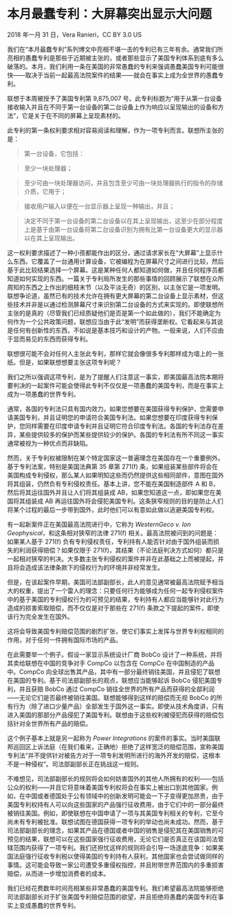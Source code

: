 # 本月最蠢专利：大屏幕突出显示大问题

2018 年一月 31 日，Vera Ranieri，CC BY 3.0 US

我们在“本月最蠢专利”系列博文中亮相不堪一击的专利已有三年有余。通常我们所亮相的愚蠢专利是那些于近期被主张的，或者那些显示了美国专利体系到底有多么破落的。本月，我们利用一条在美国的非常愚蠢的专利来强调愚蠢美国专利可能很快——取决于当前一起最高法院案件的结果——就会在事实上成为全世界的愚蠢专利。

联想于本周被授予了美国专利第 9,875,007 号。此专利标题为“用于从第一台设备接收输入并且在不同于第一台设备的第二台设备上作为响应以呈现输出的设备和方法”，它是关于在不同的屏幕上呈现素材的。

此专利的第一条权利要求相对容易阅读和理解，作为一项专利而言。联想所主张的是：

> 第一台设备，它包括：

> 至少一块处理器；

> 至少可由一块处理器访问，并且包含至少可由一块处理器执行的指令的存储介质，它用于；

> 接收用户输入以便在一台显示器上呈现一种输出，并且；

> 决定不同于第一台设备的第二台设备以在其上呈现输出，这至少在部分程度上是基于由第一台设备将第二台设备识别为拥有比第一台设备更大的显示器以在其上呈现输出。

这一权利要求描述了一种小孩都能作出的区分，通过请求家长在“大屏幕”上显示什么东西。它覆盖了一台通用计算设备，它被编程为在屏幕尺寸之间进行比较，然后基于此比较结果选择一个屏幕。这是某种任何人都知道如何做，并且任何程序员都知道如何实现的东西。一篇关于专利局所发生的那些事情的回顾展示了联想在众所周知的东西之上作出的细枝末节（以及平淡无奇）的区别，以主张它是一项发明。联想争论道，虽然已有的技术允许在拥有更大屏幕的第二台设备上显示素材，但这些技术并非是以通过检测屏幕尺寸来识别第二台设备的方式来实现的。即使联想所主张的是真的（尽管我们已经质疑他们是否是第一个如此做的），我们不能确定为何作为一个公共政策问题，联想应当由于此“发明”而获得垄断权。它看起来与其说是任何有创新性的东西，不如说是基本技巧和设计的产物。一般来说，人们不应由于显而易见的东西而获得专利。

联想很可能不会对任何人主张此专利，那样它就会像很多专利那样成为墙上的一张纸。但是，如果联想想要主张这项专利呢？

我们之所以强调这项专利，是为了提醒人们注意这一事实，即美国最高法院本期将要判决的一起案件可能会使得此专利不仅仅是一项愚蠢的美国专利，而是在事实上成为一项愚蠢的世界专利。

通常，各国的专利法只具有国内效力。如果您想要在美国获得专利保护，您需要申请美国专利，并且证明您的申请符合美国专利法。如果您想要在印度获得专利保护，您同样需要在印度申请专利并且证明它符合印度专利法。各国的专利法存在差异，某些提供较多的保护而某些提供较少的保护。各国的专利法有所不同这一事实通常被视为一种优点而非缺陷。

然而，关于专利权被限制在某个特定国家这一普遍理念在美国存在一个重要例外。基于专利法案，特别是美国法典第 35 章第 271(f) 条，如果组装某些部件将会在美国构成专利侵权，那么某人如果明知这些而仍然提供这些相同部件，意图在国外将其组装，仍然负有专利侵权责任。基本上讲，您不能在美国制造部件 A 和 B，然后将其运往国外并且让人们将其组装成 AB，如果您知道这一点，即如果您在美国将其组装成 AB 再运往国外将会侵犯美国专利。这条狭窄规则的目的是防止人们将某个过程的最后一步带到国外，此时他们可以有意如此做以逃避美国专利权。

有一起新案件正在美国最高法院进行中，它称为 _WesternGeco v. Ion Geophysical_，和这条相对狭窄的法律 271(f) 相关。最高法院被问到的问题是：如果某人基于 271(f) 负有专利侵权责任，专利持有人能否针对由于国外组装而损失的利润获得赔偿？如果仅限于 271(f)，其结果（不论法庭判决方式如何）都只是一起相对狭窄的判决。大多数主张专利侵权的案件并非在此基础之上而被提起，并且将会造成该法律条款下的侵权行为的环境并非经常发生。

但是，在该起案件早期，美国司法部副部长，此人的意见通常被最高法院赋予相当大的权重，提出了一个雷人的理念：只要任何行为能够成为任何一起专利侵权案件中的基于美国的专利侵权行为的可预见的结果，专利持有人都应当能够针对此行为造成的损害索取赔偿，而不仅仅是对于那些在 271(f) 条款之下提起的案件，即使该行为完全发生在国外。

这将会导致美国专利赔偿范围的剧烈扩张，使它们事实上发挥与世界专利权相同的作用，对于任何一件拥有国际市场的产品。

在此需要举一个例子。假设一家显示系统设计厂商 BobCo 设计了一种系统，并将其卖给联想在中国的竞争对手 CompCo 以包含在 CompCo 在中国制造的产品中。CompCo 向全球出售其产品，其中有一部分最终销往美国，并且侵犯了联想在美国的专利。基于司法部副部长的观点，联想应当能够起诉 BobCo 侵犯美国专利，并且获赔 BobCo 通过 CompCo 销往全世界的所有产品而获得的全部利润——无论它们是否最终被销往美国。联想能够得到这样的赔偿而无视 BobCo 的所有行为（除了进口少量产品）全部发生于国外这一事实。即使从技术角度讲，只有进入美国的那部分产品侵犯了美国专利。联想由于这些权利被侵犯而获得的赔偿包括针对全世界所有产品的赔偿。

这个例子基本上就是另一起称为 _Power Integrations_ 的案件的事实。当时美国联邦巡回区上诉法庭（在我们看来，正确地）拒绝了这样宽泛的赔偿范围，宣称美国专利法“并不提供针对被告方对于一项专利发明所进行的海外开发的赔偿，这根本不是一种侵权”。司法部副部长正在挑战这一规则。

不难想见，司法部副部长的规则将会如何妨害国外的其他人所拥有的权利——包括公众的权利——并且它将意味着美国专利权将会在事实上被出口到其他国家。例如，在中国或者德国处于公有领域中的创新发明可能会一下子变得更加昂贵，由于美国专利权持有人可以向这些国家的产品强行征收费用，由于它们中的一部分最终被销往美国。例如，即使联想在中国申请了一项与其美国专利相关的专利，它至今尚未有专利被批准。联想试图在德国获得一项专利的举动也尚未成功。然而，基于司法部副部长的理念，如果其产品在德国或者中国的销售是侵犯其在美国销售的可预见的结果，联想可以在这些国家强行征收费用，无论它们是否真正在该国司法管辖范围内获得了一项专利。我们还担忧这样的规则将会引导一场逐底竞争：如果美国法庭强行征收专利税以使得美国的专利持有人获利，其他国家也会尝试做同样的事情。这可能会导致一家公司遭受多重侵权指控，并且附带世界范围内的多重损害赔偿，从而进一步增加消费者的成本。

我们已经花费数年时间亮相某些非常愚蠢的美国专利。我们希望最高法院能够拒绝司法部副部长对于扩张美国专利赔偿范围的欲望，并且拒绝将愚蠢的美国专利在事实上变成愚蠢的世界专利。
